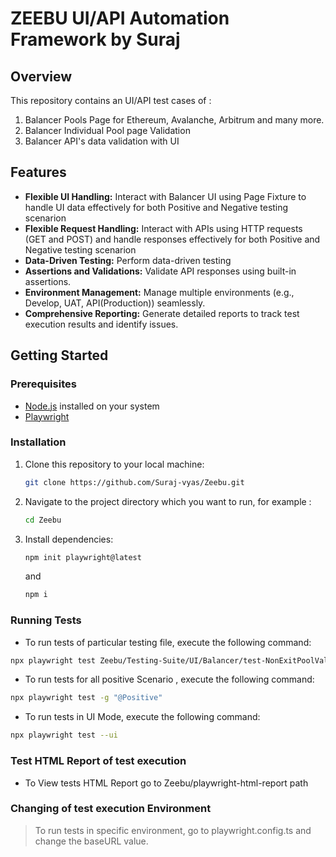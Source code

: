 # ZEEBU UI/API Automation Framework by Suraj

## Overview

This repository contains an UI/API test cases of :
1. Balancer Pools Page for Ethereum, Avalanche, Arbitrum and many more.
2. Balancer Individual Pool page Validation
3. Balancer API's data validation with UI

## Features

- **Flexible UI Handling:** Interact with Balancer UI using Page Fixture to handle UI data effectively for both Positive and Negative testing scenarion
- **Flexible Request Handling:** Interact with APIs using HTTP requests (GET and POST) and handle responses effectively for both Positive and Negative testing scenarion
- **Data-Driven Testing:** Perform data-driven testing
- **Assertions and Validations:** Validate API responses using built-in assertions.
- **Environment Management:** Manage multiple environments (e.g., Develop, UAT, API(Production)) seamlessly.
- **Comprehensive Reporting:** Generate detailed reports to track test execution results and identify issues.

## Getting Started

### Prerequisites

- [Node.js](https://nodejs.org/) installed on your system
- [Playwright](https://playwright.dev/)

### Installation

1. Clone this repository to your local machine:

    ```bash
    git clone https://github.com/Suraj-vyas/Zeebu.git
    ```

2. Navigate to the project directory which you want to run, for example :

    ```bash
    cd Zeebu
    ```

3. Install dependencies:

    ```bash
    npm init playwright@latest
    ```
    and 
     ```bash
    npm i
    ```

### Running Tests

* To run tests of particular testing file, execute the following command:

```bash
npx playwright test Zeebu/Testing-Suite/UI/Balancer/test-NonExitPoolValidation-UI.spec.ts
```

* To run tests for all positive Scenario , execute the following command:

```bash
npx playwright test -g "@Positive"
```

* To run tests in UI Mode, execute the following command:

```bash
npx playwright test --ui
```
### Test HTML Report of test execution
* To View tests HTML Report go to Zeebu/playwright-html-report path

### Changing of test execution Environment

> To run tests in specific environment, go to playwright.config.ts and change the baseURL value.
